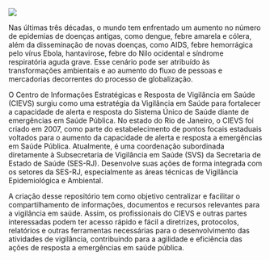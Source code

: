 ![](https://raw.githubusercontent.com/cievs-ses-rj/cievs-ses-rj/main/logo/logo_cievs_v3.png)

Nas últimas três décadas, o mundo tem enfrentado um aumento no número de epidemias de doenças antigas, como dengue, febre amarela e cólera, além da disseminação de novas doenças, como AIDS, febre hemorrágica pelo vírus Ebola, hantavirose, febre do Nilo ocidental e síndrome respiratória aguda grave. Esse cenário pode ser atribuído às transformações ambientais e ao aumento do fluxo de pessoas e mercadorias decorrentes do processo de globalização.

O Centro de Informações Estratégicas e Resposta de Vigilância em Saúde (CIEVS) surgiu como uma estratégia da Vigilância em Saúde para fortalecer a capacidade de alerta e resposta do Sistema Único de Saúde diante de emergências em Saúde Pública. No estado do Rio de Janeiro, o CIEVS foi criado em 2007, como parte do estabelecimento de pontos focais estaduais voltados para o aumento da capacidade de alerta e resposta a emergências em Saúde Pública. Atualmente, é uma coordenação subordinada diretamente à Subsecretaria de Vigilância em Saúde (SVS) da Secretaria de Estado de Saúde (SES-RJ). Desenvolve suas ações de forma integrada com os setores da SES-RJ, especialmente as áreas técnicas de Vigilância Epidemiológica e Ambiental.

A criação desse repositório tem como objetivo centralizar e facilitar o compartilhamento de informações, documentos e recursos relevantes para a vigilância em saúde. Assim, os profissionais do CIEVS e outras partes interessadas podem ter acesso rápido e fácil a diretrizes, protocolos, relatórios e outras ferramentas necessárias para o desenvolvimento das atividades de vigilância, contribuindo para a agilidade e eficiência das ações de resposta a emergências em saúde pública. 
